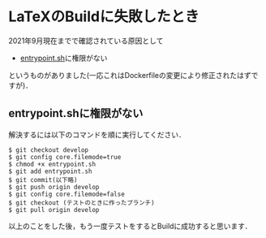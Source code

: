 LaTeXのBuildに失敗したとき
=====================
2021年9月現在までで確認されている原因として
* [entrypoint.sh](/.github.sample/actions/latex/entrypoint.sh)に権限がない

というものがありました(一応これはDockerfileの変更により修正されたはずですが)．

entrypoint.shに権限がない
--------------------
 
 解決するには以下のコマンドを順に実行してください．
 ```
$ git checkout develop
$ git config core.filemode=true
$ chmod +x entrypoint.sh
$ git add entrypoint.sh
$ git commit(以下略)
$ git push origin develop
$ git config core.filemode=false
$ git checkout (テストのときに作ったブランチ)
$ git pull origin develop
 ```
以上のことをした後，もう一度テストをするとBuildに成功すると思います．